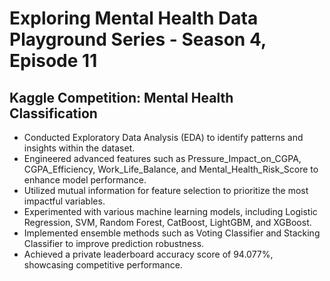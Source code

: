 # Exploring Mental Health Data Playground Series - Season 4, Episode 11
## Kaggle Competition: Mental Health Classification

* Conducted Exploratory Data Analysis (EDA) to identify patterns and insights within the dataset.
* Engineered advanced features such as Pressure_Impact_on_CGPA, CGPA_Efficiency, Work_Life_Balance, and Mental_Health_Risk_Score to enhance model performance.
* Utilized mutual information for feature selection to prioritize the most impactful variables.
* Experimented with various machine learning models, including Logistic Regression, SVM, Random Forest, CatBoost, LightGBM, and XGBoost.
* Implemented ensemble methods such as Voting Classifier and Stacking Classifier to improve prediction robustness.
* Achieved a private leaderboard accuracy score of 94.077%, showcasing competitive performance.
